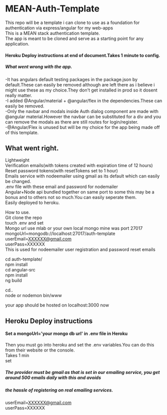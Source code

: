 # MEAN-Auth-Template
This repo will be a template i can clone to use as a foundation for authentication via express/angular for my web-apps  
This is a MEAN stack authentication template.    
The app is meant to be cloned and serve as a starting point for any application.    

#### Heroku Deploy instructions at end of document.Takes 1 minute to config.

##### What went wrong with the app.  
-It has angulars default testing packages in the package.json by default.These can easily be removed although are left there
 as i believe i might use these as my choice.They don't get installed in prod so it dosent really matter.    
 -I added @Angular/material + @angular/flex in the dependencies.These can easily be removed.  
    -Only the navbar and modals inside Auth dialog component are made with @angular material.However the navbar can be substituted for 
      a div and you can remove the modals as there are still routes for login/register.  
    -@Angular/Flex is unused but will be my choice for the app being made off of this template.  
    
    
## What went right.
Lightweight  
Verification emails(with tokens created with expiration time of 12 hours)  
Reset password tokens(with resetTokens set to 1 hour)  
Emails service with nodeemailer using gmail as its default which can easily be changed.  
.env file with these email and password for nodemailer  
Angular+Node api bundled together on same port to some this may be a bonus and to others not so much.You can easily seperate them.  
Easily deployed to heroku.  

How to use.  
Git clone the repo  
touch .env and set  
Mongo url use mlab or your own local mongo mine was port 27017   
mongoUrl=mongodb://localhost:27017/auth-template
userEmail=XXXXXX@gmail.com  
userPass=XXXXXX  
This is used for nodeemailer user registration and password reset emails  

cd auth-template/  
npm install  
cd angular-src  
npm install  
ng build  

cd..  
node or nodemon bin/www  

your app should be hosted on localhost:3000 now  


## Heroku Deploy instructions

#### Set a mongoUrl='your mongo db url' in .env file in Heroku

Then you must go into heroku and set the .env variables.You can do this from their website or the console.  
Takes 1 min  
set  
##### The provider must be gmail as that is set in our emailing service, you get around 500 emails daily with this and avoids   
##### the hassle of registering on real emailing services.
userEmail=XXXXXX@gmail.com  
userPass=XXXXXX  




